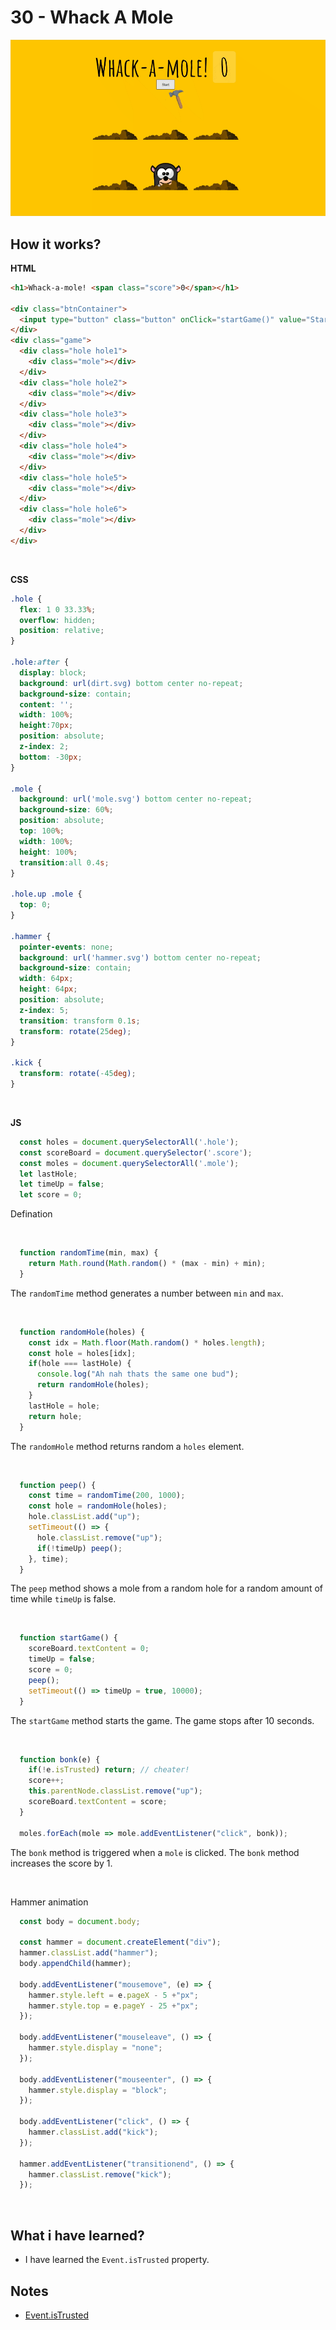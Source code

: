 # 30 - Whack A Mole

![](https://github.com/erhanersoz/JavaScript30/blob/master/Screenshots/demo_30.gif?raw=true)

## How it works?

**HTML**

```html
<h1>Whack-a-mole! <span class="score">0</span></h1>

<div class="btnContainer">
  <input type="button" class="button" onClick="startGame()" value="Start">
</div>
<div class="game">
  <div class="hole hole1">
    <div class="mole"></div>
  </div>
  <div class="hole hole2">
    <div class="mole"></div>
  </div>
  <div class="hole hole3">
    <div class="mole"></div>
  </div>
  <div class="hole hole4">
    <div class="mole"></div>
  </div>
  <div class="hole hole5">
    <div class="mole"></div>
  </div>
  <div class="hole hole6">
    <div class="mole"></div>
  </div>
</div>
```
<br/>

**CSS**

```css
.hole {
  flex: 1 0 33.33%;
  overflow: hidden;
  position: relative;
}

.hole:after {
  display: block;
  background: url(dirt.svg) bottom center no-repeat;
  background-size: contain;
  content: '';
  width: 100%;
  height:70px;
  position: absolute;
  z-index: 2;
  bottom: -30px;
}

.mole {
  background: url('mole.svg') bottom center no-repeat;
  background-size: 60%;
  position: absolute;
  top: 100%;
  width: 100%;
  height: 100%;
  transition:all 0.4s;
}

.hole.up .mole {
  top: 0;
}

.hammer {
  pointer-events: none;
  background: url('hammer.svg') bottom center no-repeat;
  background-size: contain;
  width: 64px;
  height: 64px;
  position: absolute;
  z-index: 5;
  transition: transform 0.1s;
  transform: rotate(25deg);
}

.kick {
  transform: rotate(-45deg);
}
```
<br/>

**JS**

```js
  const holes = document.querySelectorAll('.hole');
  const scoreBoard = document.querySelector('.score');
  const moles = document.querySelectorAll('.mole');
  let lastHole;
  let timeUp = false;
  let score = 0;
```
Defination

<br/>

```js
  function randomTime(min, max) {
    return Math.round(Math.random() * (max - min) + min);
  }
```
The `randomTime` method generates a number between `min` and `max`.

<br/>

```js
  function randomHole(holes) {
    const idx = Math.floor(Math.random() * holes.length);
    const hole = holes[idx];
    if(hole === lastHole) {
      console.log("Ah nah thats the same one bud");
      return randomHole(holes);
    }
    lastHole = hole;
    return hole;
  }
```
The `randomHole` method returns random a `holes` element.

<br/>

```js
  function peep() {
    const time = randomTime(200, 1000);
    const hole = randomHole(holes);
    hole.classList.add("up");
    setTimeout(() => {
      hole.classList.remove("up");
      if(!timeUp) peep();
    }, time);
  }
```
The `peep` method shows a mole from a random hole for a random amount of time while `timeUp` is false.

<br/>

```js
  function startGame() {
    scoreBoard.textContent = 0;
    timeUp = false;
    score = 0;
    peep();
    setTimeout(() => timeUp = true, 10000);
  }
```
The `startGame` method starts the game. The game stops after 10 seconds.

<br/>

```js
  function bonk(e) {
    if(!e.isTrusted) return; // cheater!
    score++;
    this.parentNode.classList.remove("up");
    scoreBoard.textContent = score;
  }

  moles.forEach(mole => mole.addEventListener("click", bonk));
```
The `bonk` method is triggered when a `mole` is clicked. The `bonk` method increases the score by 1.

<br/>

Hammer animation

```js
  const body = document.body;

  const hammer = document.createElement("div");
  hammer.classList.add("hammer");
  body.appendChild(hammer);

  body.addEventListener("mousemove", (e) => {
    hammer.style.left = e.pageX - 5 +"px";
    hammer.style.top = e.pageY - 25 +"px";
  });

  body.addEventListener("mouseleave", () => {
    hammer.style.display = "none";
  });

  body.addEventListener("mouseenter", () => {
    hammer.style.display = "block";
  });

  body.addEventListener("click", () => {
    hammer.classList.add("kick");
  });

  hammer.addEventListener("transitionend", () => {
    hammer.classList.remove("kick");
  });
```

<br/>

## What i have learned?

- I have learned the `Event.isTrusted` property.


## Notes

- [Event.isTrusted](https://developer.mozilla.org/en-US/docs/Web/API/Event/isTrusted)
